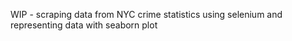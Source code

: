 WIP - scraping data from NYC crime statistics using selenium and representing data with seaborn plot

